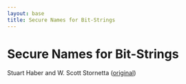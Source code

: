 ```yaml
---
layout: base
title: Secure Names for Bit-Strings
---
```


# Secure Names for Bit-Strings
Stuart Haber and W. Scott Stornetta ([original](secure-names-bit-strings.pdf))